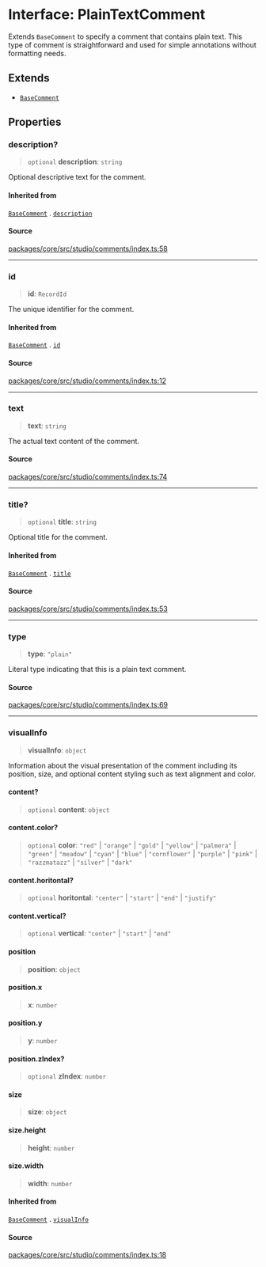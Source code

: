 # Interface: PlainTextComment

Extends `BaseComment` to specify a comment that contains plain text. 
This type of comment is straightforward and used for simple annotations without formatting needs.

## Extends

- [`BaseComment`](BaseComment.md)

## Properties

### description?

> `optional` **description**: `string`

Optional descriptive text for the comment.

#### Inherited from

[`BaseComment`](BaseComment.md) . [`description`](BaseComment.md#description)

#### Source

[packages/core/src/studio/comments/index.ts:58](https://github.com/VictorS67/encre/blob/c09849eb59af073bf23be826a912f2ba4f635f93/packages/core/src/studio/comments/index.ts#L58)

***

### id

> **id**: `RecordId`

The unique identifier for the comment.

#### Inherited from

[`BaseComment`](BaseComment.md) . [`id`](BaseComment.md#id)

#### Source

[packages/core/src/studio/comments/index.ts:12](https://github.com/VictorS67/encre/blob/c09849eb59af073bf23be826a912f2ba4f635f93/packages/core/src/studio/comments/index.ts#L12)

***

### text

> **text**: `string`

The actual text content of the comment.

#### Source

[packages/core/src/studio/comments/index.ts:74](https://github.com/VictorS67/encre/blob/c09849eb59af073bf23be826a912f2ba4f635f93/packages/core/src/studio/comments/index.ts#L74)

***

### title?

> `optional` **title**: `string`

Optional title for the comment.

#### Inherited from

[`BaseComment`](BaseComment.md) . [`title`](BaseComment.md#title)

#### Source

[packages/core/src/studio/comments/index.ts:53](https://github.com/VictorS67/encre/blob/c09849eb59af073bf23be826a912f2ba4f635f93/packages/core/src/studio/comments/index.ts#L53)

***

### type

> **type**: `"plain"`

Literal type indicating that this is a plain text comment.

#### Source

[packages/core/src/studio/comments/index.ts:69](https://github.com/VictorS67/encre/blob/c09849eb59af073bf23be826a912f2ba4f635f93/packages/core/src/studio/comments/index.ts#L69)

***

### visualInfo

> **visualInfo**: `object`

Information about the visual presentation of the comment including its position, size, 
and optional content styling such as text alignment and color.

#### content?

> `optional` **content**: `object`

#### content.color?

> `optional` **color**: `"red"` \| `"orange"` \| `"gold"` \| `"yellow"` \| `"palmera"` \| `"green"` \| `"meadow"` \| `"cyan"` \| `"blue"` \| `"cornflower"` \| `"purple"` \| `"pink"` \| `"razzmatazz"` \| `"silver"` \| `"dark"`

#### content.horitontal?

> `optional` **horitontal**: `"center"` \| `"start"` \| `"end"` \| `"justify"`

#### content.vertical?

> `optional` **vertical**: `"center"` \| `"start"` \| `"end"`

#### position

> **position**: `object`

#### position.x

> **x**: `number`

#### position.y

> **y**: `number`

#### position.zIndex?

> `optional` **zIndex**: `number`

#### size

> **size**: `object`

#### size.height

> **height**: `number`

#### size.width

> **width**: `number`

#### Inherited from

[`BaseComment`](BaseComment.md) . [`visualInfo`](BaseComment.md#visualinfo)

#### Source

[packages/core/src/studio/comments/index.ts:18](https://github.com/VictorS67/encre/blob/c09849eb59af073bf23be826a912f2ba4f635f93/packages/core/src/studio/comments/index.ts#L18)
